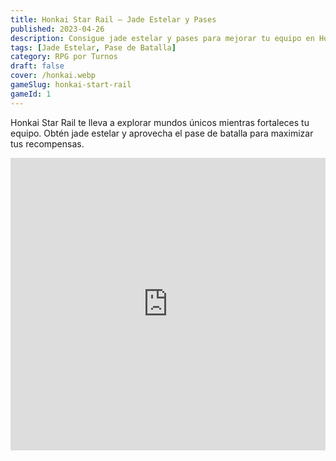 ```yaml
---
title: Honkai Star Rail – Jade Estelar y Pases
published: 2023-04-26
description: Consigue jade estelar y pases para mejorar tu equipo en Honkai Star Rail con las mejores ofertas.
tags: [Jade Estelar, Pase de Batalla]
category: RPG por Turnos
draft: false
cover: /honkai.webp
gameSlug: honkai-start-rail
gameId: 1  
---
```


Honkai Star Rail te lleva a explorar mundos únicos mientras fortaleces tu equipo. Obtén jade estelar y aprovecha el pase de batalla para maximizar tus recompensas.

<iframe width="100%" height="468" src="https://www.youtube.com/embed/3waV3oWHe2k" title="Honkai: Star Rail Trailer" frameborder="0" allowfullscreen></iframe>
